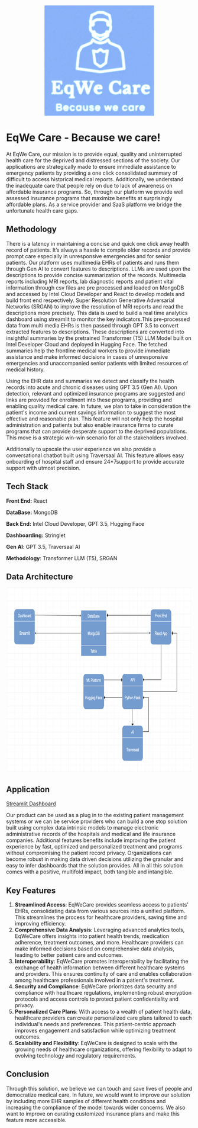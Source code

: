 
<p align="center">
  <img width="300" height="300" src="Logo.png">
</p>


# EqWe Care - Because we care!

At EqWe Care, our mission is to provide equal, quality and uninterrupted health care for the deprived and distressed sections of the society. Our applications are strategically made to ensure immediate assistance to emergency patients by providing a one click consolidated summary of difficult to access historical medical reports. Additionally, we understand the inadequate care that people rely on due to lack of awareness on affordable insurance programs. So, through our platform we provide well assessed insurance programs that maximize benefits at surprisingly affordable plans. As a service provider and SaaS platform we bridge the unfortunate health care gaps.



## Methodology

There is a latency in maintaining a concise and quick one click away health record of patients. It’s always a hassle to compile older records and provide prompt care especially in unresponsive emergencies and for senior patients. Our platform uses multimedia EHRs of patients and runs them through Gen AI to convert features to descriptions. LLMs are used upon the descriptions to provide concise summarization of the records. Multimedia reports including MRI reports, lab diagnostic reports and patient vital information through csv files are pre processed and loaded on MongoDB and accessed by Intel Cloud Developer and React to develop models and build front end respectively.  Super Resolution Generative Adversarial Networks (SRGAN) to improve the resolution of MRI reports and read the descriptions more precisely. This data is used to build a real time analytics dashboard using streamlit to monitor the key indicators.This pre-processed data from multi media EHRs is then passed through GPT 3.5 to convert extracted features to descriptions. These descriptions are converted into insightful summaries by the pretrained Transformer (T5) LLM Model built on Intel Developer Cloud and deployed in Hugging Face. The fetched summaries help the frontline medical workers to provide immediate assistance and make informed decisions in cases of unresponsive emergencies and unaccompanied senior patients with limited resources of medical history. 

Using the EHR data and summaries we detect and classify the health records into acute and chronic diseases using GPT 3.5 (Gen AI). Upon detection, relevant and optimized insurance programs are suggested and links are provided for enrollment into these programs, providing and enabling quality medical care. In future, we plan to take in consideration the patient's income and current savings  information to suggest the most effective and reasonable plan. This feature will not only help the hospital administration and patients but also enable insurance firms to curate programs that can provide desperate support to the deprived populations. This move is a strategic win-win scenario for all the stakeholders involved. 

Additionally to upscale the user experience we also provide a conversational chatbot built using Traversaal AI. This feature allows easy onboarding of hospital staff and ensure 24*7support to provide accurate support with utmost precision.

## Tech Stack

**Front End:** React

**DataBase:** MongoDB

**Back End:** Intel Cloud Developer, GPT 3.5, Hugging Face

**Dashboarding:** Stringlet

**Gen AI**: GPT 3.5, Traversaal AI

**Methodology**: Transformer LLM (T5), SRGAN

## Data Architecture
<p align="center">
  <img width="500" height="500" src="DA.png">
</p>

## Application


[Streamlit Dashboard](http://dashboardeqwe.eqwecare.tech/)

Our product can be used as a plug in to the existing patient management systems or we can be service providers who can build a one stop solution built using complex data intrinsic models to manage electronic administrative records of the hospitals and medical and life insurance companies. Additional features benefits include improving the patient experience by fast, optimized and personalized treatment and programs without compromising the patient record privacy. Organizations can become robust in making data driven decisions utilizing the granular and easy to infer dashboards that the solution provides. All in all this solution comes with a positive, multifold impact, both tangible and intangible.

## Key Features

1. **Streamlined Access**: EqWeCare provides seamless access to patients' EHRs, consolidating data from various sources into a unified platform. This streamlines the process for healthcare providers, saving time and improving efficiency.
2. **Comprehensive Data Analysis**: Leveraging advanced analytics tools, EqWeCare offers insights into patient health trends, medication adherence, treatment outcomes, and more. Healthcare providers can make informed decisions based on comprehensive data analysis, leading to better patient care and outcomes.
3. **Interoperability**: EqWeCare promotes interoperability by facilitating the exchange of health information between different healthcare systems and providers. This ensures continuity of care and enables collaboration among healthcare professionals involved in a patient's treatment.
4. **Security and Compliance**: EqWeCare prioritizes data security and compliance with healthcare regulations, implementing robust encryption protocols and access controls to protect patient confidentiality and privacy.
5. **Personalized Care Plans**: With access to a wealth of patient health data, healthcare providers can create personalized care plans tailored to each individual's needs and preferences. This patient-centric approach improves engagement and satisfaction while optimizing treatment outcomes.
6. **Scalability and Flexibility**: EqWeCare is designed to scale with the growing needs of healthcare organizations, offering flexibility to adapt to evolving technology and regulatory requirements.

## Conclusion

Through this solution, we believe we can touch and save lives of people and democratize medical care. In future, we would want to improve our solution by including more EHR samples of different health conditions and increasing the compliance of the model towards wider concerns. We also want to improve on curating customized insurance plans and make this feature more accessible. 

